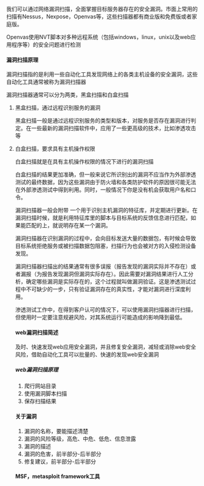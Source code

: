 我们可以通过网络漏洞扫描，全面掌握目标服务器存在的安全漏洞。市面上常用的扫描有Nessus，Nexpose，Openvas等，这些扫描器都有商业版和免费版或者家庭版。

Openvas使用NVT脚本对多种远程系统（包括windows，linux，unix以及web应用程序等）的安全问题进行检测

#### 漏洞扫描原理

漏洞扫描指的是利用一些自动化工具发现网络上的各类主机设备的安全漏洞，这些自动化工具通常被称为漏洞扫描器

漏洞扫描器通常可以分为两类，黑盒扫描和白盒扫描

1. 黑盒扫描，通过远程识别服务的漏洞

   黑盒扫描一般是通过远程识别服务的类型和版本，对服务是否存在漏洞进行判定。在一些最新的漏洞扫描软件中，应用了一些更高级的技术，比如渗透攻击等

2. 白盒扫描，要求具有主机操作权限

   白盒扫描就是在具有主机操作权限的情况下进行的漏洞扫描

   白盒扫描的结果更加准确，但一般来说它所识别出的漏洞不应当作为外部渗透测试的最终数据，因为这些漏洞由于防火墙和各类防护软件的原因很可能无法在外部渗透测试中得到利用。同时，一般情况下你是没有机会获取用户名和口令。

   漏洞扫描器一般会附带 一个用于识别主机漏洞的特征库，并定期进行更新。在漏洞扫描时候，就是利用特征库里的脚本与目标系统的反馈信息进行匹配，如果能匹配的上，就说明存在某一个漏洞。

   漏洞扫描器在识别漏洞的过程中，会向目标发送大量的数据包，有时候会导致目标系统拒绝服务或被扫描数据包阻塞，扫描行为也会被对方的入侵检测设备发现。

   漏洞扫描器扫描出的结果通常有很多误报（报告发现的漏洞实际并不存在）或者漏报（为报告发现漏洞但漏洞实际存在）。因此需要对漏洞结果进行人工分析，确定哪些漏洞是实际存在的，这个过程就叫做漏洞验证。这是渗透测试过程中不可缺少的一步，只有验证漏洞存在的真实性，才能对漏洞进行深度利用。

   渗透测试工作中，在得到客户认可的情况下，可以使用漏洞扫描器进行扫描，但使用时一定要注意规避风险，对其系统运行可能造成的影响降到最低。 

   #### web漏洞扫描简述

   及时、快速发现web应用安全漏洞，并且修复安全漏洞，减轻或消除web安全风险，借助自动化工具可以批量的、快速的发现web安全漏洞

   ##### web漏洞扫描原理

   1. 爬行网站目录
   2. 使用漏洞脚本扫描
   3. 保存扫描结果

   #### 关于漏洞

   1. 漏洞的名称，要能描述清楚
   2. 漏洞的风险等级，高危、中危、低危、信息泄露
   3. 漏洞的描述
   4. 漏洞的危害，前半部分-后半部分
   5. 修复建议，前半部分-后半部分

   #### MSF，metasploit framework工具